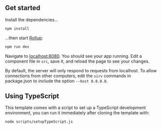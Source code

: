 ## Get started

Install the dependencies...

```bash
npm install
```

...then start [Rollup](https://rollupjs.org):

```bash
npm run dev
```

Navigate to [localhost:8080](http://localhost:8080). You should see your app running. Edit a component file in `src`, save it, and reload the page to see your changes.

By default, the server will only respond to requests from localhost. To allow connections from other computers, edit the `sirv` commands in package.json to include the option `--host 0.0.0.0`.


## Using TypeScript

This template comes with a script to set up a TypeScript development environment, you can run it immediately after cloning the template with:

```bash
node scripts/setupTypeScript.js
```
